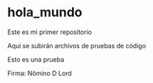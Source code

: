 # hola_mundo

Este es mi primer repositorio

Aquí se subirán archivos de pruebas de código

Esto es una prueba

Firma:
Nômino D Lord
